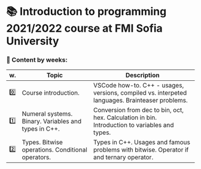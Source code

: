 # :books: Introduction to programming 2021/2022 course at FMI Sofia University 

###  :pushpin: Content by weeks: 
| w. | Topic | Description |
|------|-------|-------------|
|:zero:| Course introduction.| VSCode how-to. C++ - usages, versions, compiled vs. interpeted languages. Brainteaser problems.| 
|:one:| Numeral systems. Binary. Variables and types in C++.| Conversion from dec to bin, oct, hex. Calculation in bin. Introduction to variables and types.| 
|:two:| Types. Bitwise operations. Conditional operators.| Types in C++. Usages and famous problems with bitwise. Operator if and ternary operator.| 
